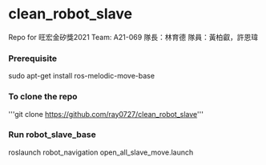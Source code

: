# clean_robot_slave
Repo for 旺宏金矽獎2021
Team: A21-069
隊長：林育德
隊員：黃柏叡，許恩瑋

### Prerequisite
sudo apt-get install ros-melodic-move-base

### To clone the repo
'''git clone https://github.com/ray0727/clean_robot_slave'''

### Run robot_slave_base
roslaunch robot_navigation open_all_slave_move.launch

